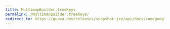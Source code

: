 ```yaml
---
title: MultimapBuilder.treeKeys
permalink: /MultimapBuilder.treeKeys/
redirect_to: https://guava.dev/releases/snapshot-jre/api/docs/com/google/common/collect/MultimapBuilder.html#treeKeys--
---
```


